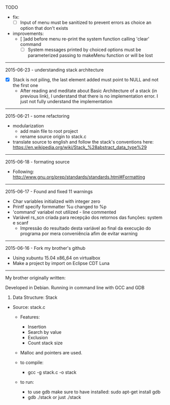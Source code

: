 TODO
* fix:
  * [ ] Input of menu must be sanitized to prevent errors as choice an option that don't exists
* improvements:
  * [ ]add before menu re-print the system function calling 'clear' command
    * [ ] System messages printed by choiced options must be parameterized passing to makeMenu function or will be lost

_________________________________________________________________________

2015-06-23 - understanding stack architecture
* [x] Stack is not piling, the last element added must point to NULL and not the first one
  * After reading and meditate about Basic Architecture of a stack (in previous link), I understand that
there is no implementation error. I just not fully understand the implementation

_________________________________________________________________________

2015-06-21 - some refactoring
* modularization
  * add main file to root project
  * rename source origin to stack.c
* translate source to english and follow the stack's conventions here: https://en.wikipedia.org/wiki/Stack_%28abstract_data_type%29

_________________________________________________________________________

2015-06-18 - formating source
* Following:  http://www.gnu.org/prep/standards/standards.html#Formatting
  
_________________________________________________________________________

2015-06-17 - Found and fixed 11 warnings

* Char variables initialized with integer zero
* Printf specify formmatter %u changed to %p
* 'command' variabel not utilized - line commented
* Variável rs_scn criada para recepção dos retornos das funções: system e scanf
  * Impressão do resultado desta variável ao final da execução do programa por mera conveniência afim de evitar warning

_________________________________________________________________________


2015-06-16 - Fork my brother's github 
* Using xubuntu 15.04 x86_64 on virtualbox
* Make a project by import on Eclipse CDT Luna

_________________________________________________________________________
My brother originally written:

Developed in Debian. Running in command line with GCC and GDB 

1) Data Structure: Stack
* Source: stack.c
  * Features:
    * Insertion
  	* Search by value
  	* Exclusion
  	* Count stack size
  * Malloc and pointers are used. 

  * to compile:
    * gcc -g stack.c -o stack

  * to run:
    * to use gdb make sure to have installed: sudo apt-get install gdb
    * gdb ./stack  or just ./stack 

